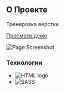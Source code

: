 <!-- ABOUT THE PROJECT -->
## О Проекте

<p>Тренировка верстки</p>

<a href="https://olgausovich.github.io/simple-layout/">Просмотр демо</a>

![Page Screenshot][screenshot]


### Технологии

* ![HTML logo][html]
* ![SASS][sass]

<!-- MARKDOWN LINKS & IMAGES -->
[screenshot]: readme/screenshot.png
[html]: https://img.shields.io/badge/-HTML-%23eaecf0?style=for-the-badge&logo=html5&logoColor=red
[sass]: https://img.shields.io/badge/-sass-grey?style=for-the-badge&logo=sass
